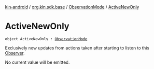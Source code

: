 [kin-android](../../index.md) / [org.kin.sdk.base](../index.md) / [ObservationMode](index.md) / [ActiveNewOnly](./-active-new-only.md)

# ActiveNewOnly

`object ActiveNewOnly : `[`ObservationMode`](index.md)

Exclusively new updates from actions taken after
starting to listen to this [Observer](../../org.kin.sdk.base.tools/-observer/index.md).

No current value will be emitted.

